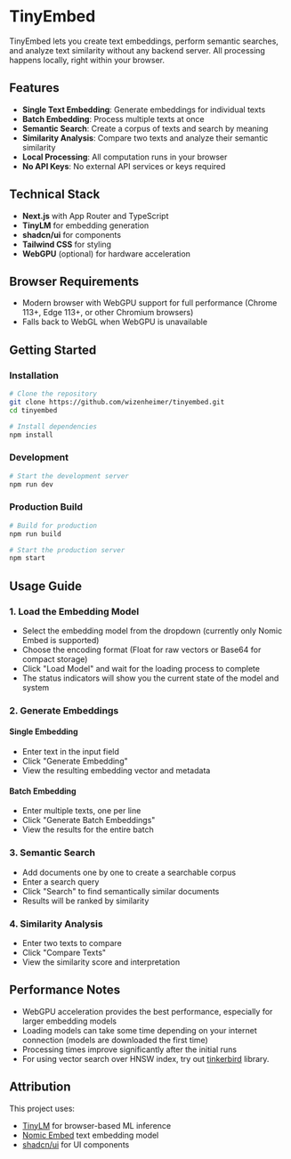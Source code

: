 # TinyEmbed

TinyEmbed lets you create text embeddings, perform semantic searches, and analyze text similarity without any backend server. All processing happens locally, right within your browser.

## Features

- **Single Text Embedding**: Generate embeddings for individual texts
- **Batch Embedding**: Process multiple texts at once
- **Semantic Search**: Create a corpus of texts and search by meaning
- **Similarity Analysis**: Compare two texts and analyze their semantic similarity
- **Local Processing**: All computation runs in your browser
- **No API Keys**: No external API services or keys required

## Technical Stack

- **Next.js** with App Router and TypeScript
- **TinyLM** for embedding generation
- **shadcn/ui** for components
- **Tailwind CSS** for styling
- **WebGPU** (optional) for hardware acceleration

## Browser Requirements

- Modern browser with WebGPU support for full performance (Chrome 113+, Edge 113+, or other Chromium browsers)
- Falls back to WebGL when WebGPU is unavailable

## Getting Started

### Installation

```bash
# Clone the repository
git clone https://github.com/wizenheimer/tinyembed.git
cd tinyembed

# Install dependencies
npm install
```

### Development

```bash
# Start the development server
npm run dev
```

### Production Build

```bash
# Build for production
npm run build

# Start the production server
npm start
```

## Usage Guide

### 1. Load the Embedding Model

- Select the embedding model from the dropdown (currently only Nomic Embed is supported)
- Choose the encoding format (Float for raw vectors or Base64 for compact storage)
- Click "Load Model" and wait for the loading process to complete
- The status indicators will show you the current state of the model and system

### 2. Generate Embeddings

#### Single Embedding

- Enter text in the input field
- Click "Generate Embedding"
- View the resulting embedding vector and metadata

#### Batch Embedding

- Enter multiple texts, one per line
- Click "Generate Batch Embeddings"
- View the results for the entire batch

### 3. Semantic Search

- Add documents one by one to create a searchable corpus
- Enter a search query
- Click "Search" to find semantically similar documents
- Results will be ranked by similarity

### 4. Similarity Analysis

- Enter two texts to compare
- Click "Compare Texts"
- View the similarity score and interpretation

## Performance Notes

- WebGPU acceleration provides the best performance, especially for larger embedding models
- Loading models can take some time depending on your internet connection (models are downloaded the first time)
- Processing times improve significantly after the initial runs
- For using vector search over HNSW index, try out [tinkerbird](https://github.com/wizenheimer/tinkerbird) library.

## Attribution

This project uses:

- [TinyLM](https://github.com/wizenheimer/tinylm) for browser-based ML inference
- [Nomic Embed](https://huggingface.co/nomic-ai/nomic-embed-text-v1.5) text embedding model
- [shadcn/ui](https://ui.shadcn.com/) for UI components
